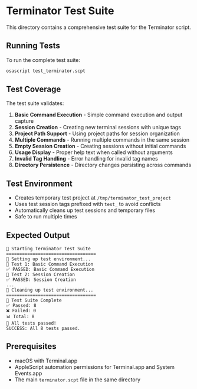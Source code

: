 # Terminator Test Suite

This directory contains a comprehensive test suite for the Terminator script.

## Running Tests

To run the complete test suite:

```bash
osascript test_terminator.scpt
```

## Test Coverage

The test suite validates:

1. **Basic Command Execution** - Simple command execution and output capture
2. **Session Creation** - Creating new terminal sessions with unique tags
3. **Project Path Support** - Using project paths for session organization
4. **Multiple Commands** - Running multiple commands in the same session
5. **Empty Session Creation** - Creating sessions without initial commands
6. **Usage Display** - Proper help text when called without arguments
7. **Invalid Tag Handling** - Error handling for invalid tag names
8. **Directory Persistence** - Directory changes persisting across commands

## Test Environment

- Creates temporary test project at `/tmp/terminator_test_project`
- Uses test session tags prefixed with `test_` to avoid conflicts
- Automatically cleans up test sessions and temporary files
- Safe to run multiple times

## Expected Output

```
🚀 Starting Terminator Test Suite
==================================
🔧 Setting up test environment...
🧪 Test 1: Basic Command Execution
✅ PASSED: Basic Command Execution
🧪 Test 2: Session Creation
✅ PASSED: Session Creation
...
🧹 Cleaning up test environment...
==================================
🏁 Test Suite Complete
✅ Passed: 8
❌ Failed: 0
📊 Total: 8
🎉 All tests passed!
SUCCESS: All 8 tests passed.
```

## Prerequisites

- macOS with Terminal.app
- AppleScript automation permissions for Terminal.app and System Events.app
- The main `terminator.scpt` file in the same directory